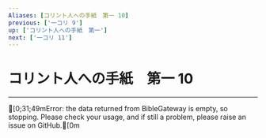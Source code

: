 ```yaml
---
Aliases: [コリント人への手紙　第一 10]
previous: ['一コリ 9']
up: ['コリント人への手紙　第一']
next: ['一コリ 11']
---
```

# コリント人への手紙　第一 10

***
[0;31;49mError: the data returned from BibleGateway is empty, so stopping. Please check your usage, and if still a problem, please raise an issue on GitHub.[0m
